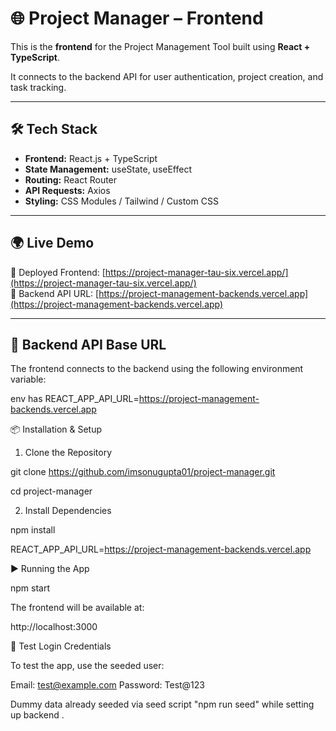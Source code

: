 # 🌐 Project Manager – Frontend

This is the **frontend** for the Project Management Tool built using **React + TypeScript**.

It connects to the backend API for user authentication, project creation, and task tracking.

---

## 🛠️ Tech Stack

- **Frontend:** React.js + TypeScript
- **State Management:** useState, useEffect
- **Routing:** React Router
- **API Requests:** Axios
- **Styling:** CSS Modules / Tailwind / Custom CSS

---

## 🌍 Live Demo

🔗 Deployed Frontend: [https://project-manager-tau-six.vercel.app/](https://project-manager-tau-six.vercel.app/)  
🔗 Backend API URL: [https://project-management-backends.vercel.app](https://project-management-backends.vercel.app)

---

## 🔗 Backend API Base URL

The frontend connects to the backend using the following environment variable:

env has 
REACT_APP_API_URL=https://project-management-backends.vercel.app


📦 Installation & Setup
1. Clone the Repository

git clone https://github.com/imsonugupta01/project-manager.git

cd project-manager

2. Install Dependencies

npm install


REACT_APP_API_URL=https://project-management-backends.vercel.app

▶️ Running the App


npm start

The frontend will be available at:

http://localhost:3000

🧪 Test Login Credentials

To test the app, use the seeded user:

Email: test@example.com
Password: Test@123

Dummy data already seeded via seed script "npm run seed" while setting up backend .
